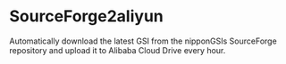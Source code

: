# SourceForge2aliyun

Automatically download the latest GSI from the nipponGSIs SourceForge repository and upload it to Alibaba Cloud Drive every hour.
